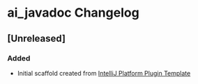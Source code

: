 <!-- Keep a Changelog guide -> https://keepachangelog.com -->

# ai_javadoc Changelog

## [Unreleased]
### Added
- Initial scaffold created from [IntelliJ Platform Plugin Template](https://github.com/JetBrains/intellij-platform-plugin-template)
